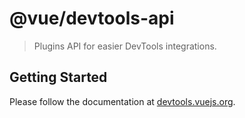 ﻿# @vue/devtools-api

> Plugins API for easier DevTools integrations.

## Getting Started

Please follow the documentation at [devtools.vuejs.org](https://devtools.vuejs.org/plugins/api).


